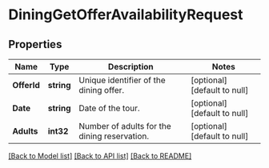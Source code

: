 # DiningGetOfferAvailabilityRequest

## Properties
Name | Type | Description | Notes
------------ | ------------- | ------------- | -------------
**OfferId** | **string** | Unique identifier of the dining offer. | [optional] [default to null]
**Date** | **string** | Date of the tour. | [optional] [default to null]
**Adults** | **int32** | Number of adults for the dining reservation. | [optional] [default to null]

[[Back to Model list]](../README.md#documentation-for-models) [[Back to API list]](../README.md#documentation-for-api-endpoints) [[Back to README]](../README.md)

